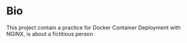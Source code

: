 # Bio
This project contain a practice for Docker Container Deployment with NGINX, is about a fictitious person
